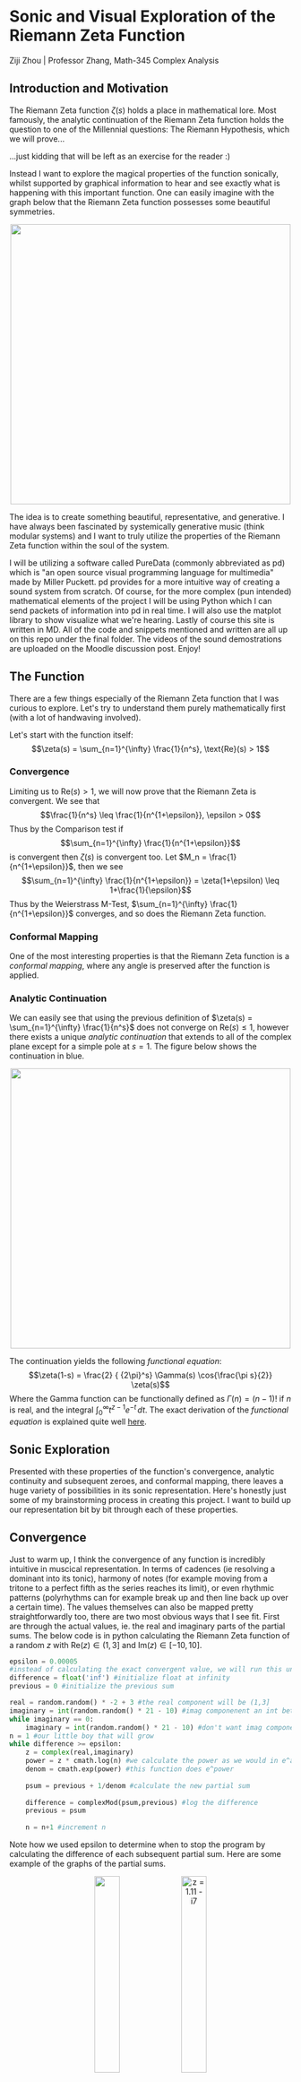 # Sonic and Visual Exploration of the Riemann Zeta Function
Ziji Zhou |
Professor Zhang, Math-345 Complex Analysis
## Introduction and Motivation
The Riemann Zeta function $\zeta(s)$ holds a place in mathematical lore. Most famously, the analytic continuation of the Riemann Zeta function holds the question to one of the Millennial questions: The Riemann Hypothesis, which we will prove...


...just kidding that will be left as an exercise for the reader :)


Instead I want to explore the magical properties of the function sonically, whilst supported by graphical information to hear and see exactly what is happening with this important function. One can easily imagine with the graph below that the Riemann Zeta function possesses some beautiful symmetries.

<p align="center">
  <img src='final/media/Riemann%20Zeta%20Graph.png' width='500'>
</p>

The idea is to create something beautiful, representative, and generative. I have always been fascinated by systemically generative music (think modular systems) and I want to truly utilize the properties of the Riemann Zeta function within the soul of the system.

I will be utilizing a software called PureData (commonly abbreviated as pd) which is "an open source visual programming language for multimedia" made by Miller Puckett. pd provides for a more intuitive way of creating a sound system from scratch. Of course, for the more complex (pun intended) mathematical elements of the project I will be using Python which I can send packets of information into pd in real time. I will also use the matplot library to show visualize what we're hearing. Lastly of course this site is written in MD. All of the code and snippets mentioned and written are all up on this repo under the final folder. The videos of the sound demostrations are uploaded on the Moodle discussion post. Enjoy!

## The Function

There are a few things especially of the Riemann Zeta function that I was curious to explore. Let's try to understand them purely mathematically first (with a lot of handwaving involved).


Let's start with the function itself:
$$\zeta(s) = \sum_{n=1}^{\infty} \frac{1}{n^s}, \text{Re}(s) > 1$$

### Convergence

Limiting us to $\text{Re}(s) > 1$, we will now prove that the Riemann Zeta is convergent. We see that 
$$\frac{1}{n^s} \leq \frac{1}{n^{1+\epsilon}}, \epsilon > 0$$
Thus by the Comparison test if 
$$\sum_{n=1}^{\infty} \frac{1}{n^{1+\epsilon}}$$
is convergent then $\zeta(s)$ is convergent too. Let $M_n = \frac{1}{n^{1+\epsilon}}$, then we see
$$\sum_{n=1}^{\infty} \frac{1}{n^{1+\epsilon}} = \zeta(1+\epsilon) \leq 1+\frac{1}{\epsilon}$$
Thus by the Weierstrass M-Test, $\sum_{n=1}^{\infty} \frac{1}{n^{1+\epsilon}}$ converges, and so does the Riemann Zeta function.


### Conformal Mapping
One of the most interesting properties is that the Riemann Zeta function is a *conformal mapping*, where any angle is preserved after the function is applied.

### Analytic Continuation
We can easily see that using the previous definition of $\zeta(s) = \sum_{n=1}^{\infty} \frac{1}{n^s}$ does not converge on $\text{Re}(s) \leq 1$, however there exists a unique *analytic continuation* that extends to all of the complex plane except for a simple pole at $s = 1$. The figure below shows the continuation in blue.

<p align="center">
  <img src='final/media/analyticCont.png' width='500'>
</p>

The continuation yields the following *functional equation*:
$$\zeta(1-s) = \frac{2} { {2\pi}^s} \Gamma(s) \cos{\frac{\pi s}{2}} \zeta(s)$$
Where the Gamma function can be functionally defined as $\Gamma(n) = (n-1)!$ if $n$ is real, and the integral $\int_{0}^{\infty} t^{z-1}e^{-t} \,dt$. The exact derivation of the *functional equation* is explained quite well [here](https://desvl.xyz/2022/11/24/riemann-zeta-continuation/).

## Sonic Exploration
Presented with these properties of the function's convergence, analytic continuity and subsequent zeroes, and conformal mapping, there leaves a huge variety of possibilities in its sonic representation. Here's honestly just some of my brainstorming process in creating this project. I want to build up our representation bit by bit through each of these properties.

## Convergence

Just to warm up, I think the convergence of any function is incredibly intuitive in muscical representation. In terms of cadences (ie resolving a dominant into its tonic), harmony of notes (for example moving from a tritone to a perfect fifth as the series reaches its limit), or even rhythmic patterns (polyrhythms can for example break up and then line back up over a certain time). The values themselves can also be mapped pretty straightforwardly too, there are two most obvious ways that I see fit. First are through the actual values, ie. the real and imaginary parts of the partial sums. The below code is in python calculating the Riemann Zeta function of a random $z$ with $\text{Re}(z) \in (1,3]$ and $\text{Im}(z) \in [-10,10]$.

```python
epsilon = 0.00005 
#instead of calculating the exact convergent value, we will run this until the the difference between the adjacent partial sums to be smaller than epsilon here
difference = float('inf') #initialize float at infinity
previous = 0 #initialize the previous sum

real = random.random() * -2 + 3 #the real component will be (1,3]
imaginary = int(random.random() * 21 - 10) #imag componenent an int between [-10,10]
while imaginary == 0: 
    imaginary = int(random.random() * 21 - 10) #don't want imag component to be zero
n = 1 #our little boy that will grow
while difference >= epsilon:
    z = complex(real,imaginary)
    power = z * cmath.log(n) #we calculate the power as we would in e^alpha log z form
    denom = cmath.exp(power) #this function does e^power
    
    psum = previous + 1/denom #calculate the new partial sum
    
    difference = complexMod(psum,previous) #log the difference
    previous = psum
    
    n = n+1 #increment n
```

Note how we used epsilon to determine when to stop the program by calculating the difference of each subsequent partial sum. Here are some example of the graphs of the partial sums.

<p align = "center">
  <img src="final/media/1.0616%20-%20i9.png" caption="" style="width:30%">
  <img src="final/media/1.11%20-%20i7.png" alt="z = 1.11 - i7" style="width:30%">
</p>

Pretty cool! Now let's listen to it. The video should be submitted as *convergence sound.mp4*. It includes a little animation of the Riemann Zeta converging. 

Here's what's happening in the clip and what you're listening to. While the python script is churning out the partial sums (which are logged in the terminal in the upper right of the video) pd (the sound software) receives it:
<p align="center">
  <img src='final/media/Convergence%20Receiver.png)' width='500'>
</p>
and takes the real component of the current partial sum and roughly translates it to a pitch:
<p align="center">
  <img src='final/media/Convergence%20Convertor.png)' width='500'>
</p>
A minor chord is then built off of that base note that gradually changes as we increment the partial sum. The time in between each new increment and the way the chord is held out (in the adsr~ block in pd) is determined by the log of the modulus of the current partial sum and previous one. Thus as the series reaches closer to convergence the chord speed up and last much shorter. The python code and pd file are included in the convergence folder.

## Critical Strip and Zeroes
That was pretty cool, though it doesn't really utilize the most magical part of the Riemann Zeta function which lies in its analytic continuation and the non-trivial zeroes on the hypothesized critical line of $\text{Re}(z) = 1/2$. The idea would be to sonically lock onto the zeroes as we move around the critical strip. A sea of chaos with sudden and seemingly random bouts of harmony.


Of course, to do so we would need to write the code for the analytic continuation of the function. We will use the following series which "was conjectured by Knopp around 1930, proved by Hasse (1930), and rediscovered by Sondow (1994)" ([from Mathworld, Wolfram](https://mathworld.wolfram.com/RiemannZetaFunction.html))

$$\zeta(s) = \frac{1}{1 - 2^{1-s}} \sum_{n=0}^{\infty} \frac{1}{2^{n+1}}\sum_{k=0}^{n} (-1)^k \binom{n}{k} (k+1)^{-s}, \text{ where } \binom{n}{k} = \frac{n!}{k!(n-k)!}$$

As we did previously, with this infinite sum we can only simply break it into a sequence of partial sum that terminates once the difference is small enough with epsilon. 

```python
epsilon = 0.00000001
difference = float('inf')
previous = 0
psum = 0
ppsum = 0
n = 0 #initialize zero

while difference >= epsilon:
    ppsum = 0
    for k in range(0, n + 1):
        complexcomponent = cmath.exp(-s * cmath.log(k+1))     
        ppsum = ppsum + (-1)**k * (math.factorial(n)/(math.factorial(k)*math.factorial(n-k))) * complexcomponent
    psum = (1/(2**(n+1))) * ppsum + psum
    difference = complexMod(psum, previous)
    previous = psum 
    n = n + 1

power = (1-s) * cmath.log(2)
denom = 1 - cmath.exp(power)
answer = (1/denom) * psum
```

With just a few more edits, we can now look at how different curves and lines are transformed by the Riemann Zeta function! We can plug in any function as long as it doesn't hit $s = 1$ which is the only simple pole of the analytic continuation. Here is an animation that we generated of the the critical line at $\text{Re}(z) = \frac{1}{2}$ and the imaginary part from 0 to 35.

https://github.com/zijiamherst/complexFinal/assets/89825023/d0577db6-49f5-4c8d-a8cb-1c9cb9a5da26

Mesmerizing. Let's look at some other ones just for fun. Here's after plugging a normal sin wave from $-2\pi$ to $2\pi$:

https://github.com/zijiamherst/complexFinal/assets/89825023/0f99c758-321d-477e-8b57-6262c576ea63







